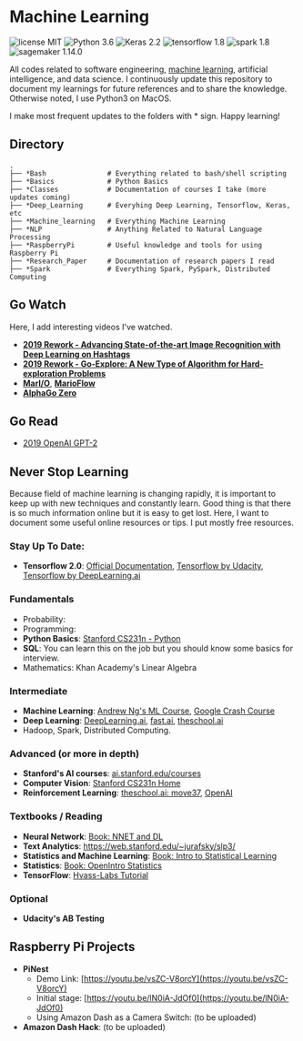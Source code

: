# Machine Learning

![license MIT](https://img.shields.io/github/license/mashape/apistatus.svg)
![Python 3.6](https://img.shields.io/badge/python-3.6~3.7-blue.svg)
![Keras 2.2](https://img.shields.io/badge/keras-2.2-red.svg)
![tensorflow 1.8](https://img.shields.io/badge/tensorflow-1.14~2.0-orange.svg)
![spark 1.8](https://img.shields.io/badge/spark-2.1~2.3-yellow.svg)
![sagemaker 1.14.0](https://img.shields.io/badge/sagemaker-1.45.0.dev0-green.svg)


All codes related to software engineering, [machine learning](https://en.wikipedia.org/wiki/Machine_learning), artificial intelligence, and data science. I continuously update this repository to document my learnings for future references and to share the knowledge. Otherwise noted, I use Python3 on MacOS. 


I make most frequent updates to the folders with * sign. Happy learning! 


## Directory

```
.
├── *Bash               # Everything related to bash/shell scripting
├── *Basics             # Python Basics 
├── *Classes            # Documentation of courses I take (more updates coming)
├── *Deep_Learning      # Everyhing Deep Learning, Tensorflow, Keras, etc 
├── *Machine_learning   # Everything Machine Learning
├── *NLP                # Anything Related to Natural Language Processing 
├── *RaspberryPi        # Useful knowledge and tools for using Raspberry Pi
├── *Research_Paper     # Documentation of research papers I read 
├── *Spark              # Everything Spark, PySpark, Distributed Computing
```


## Go Watch 

Here, I add interesting videos I've watched. 

- [**2019 Rework - Advancing State-of-the-art Image Recognition with Deep Learning on Hashtags**](http://videos.re-work.co/videos/1332-advancing-state-of-the-art-image-recognition-with-deep-learning-on-hashtags)
- [**2019 Rework - Go-Explore: A New Type of Algorithm for Hard-exploration Problems**](http://videos.re-work.co/videos/1369-go-explore-a-new-type-of-algorithm-for-hard-exploration-problems)
- [**MarI/O**](https://www.youtube.com/watch?v=qv6UVOQ0F44&t=1s), [**MarioFlow**](https://www.youtube.com/watch?v=Ipi40cb_RsI)
- [**AlphaGo Zero**](https://www.youtube.com/watch?v=tXlM99xPQC8)

## Go Read 

- [2019 OpenAI GPT-2](https://openai.com/blog/better-language-models/)


## Never Stop Learning 

Because field of machine learning is changing rapidly, it is important to keep up with new techniques and constantly learn. Good thing is that there is so much information online but it is easy to get lost. Here, I want to document some useful online resources or tips. I put mostly free resources. 

### Stay Up To Date: 

- **Tensorflow 2.0**: [Official Documentation](https://www.tensorflow.org/alpha), [Tensorflow by Udacity](https://www.udacity.com/course/intro-to-tensorflow-for-deep-learning--ud187?bsft_eid=38c5e74b-2e0e-0d60-26f8-dc6003c91c16&utm_campaign=acq_600_2019-03-06_ud187_launch_na&utm_source=blueshift&utm_medium=email&bsft_clkid=b862e378-12a2-456b-b58c-1729d49705ea&bsft_uid=8d740234-2f19-435f-80c4-9a3739b90bd3&bsft_mid=1fa5e461-21fd-417b-b921-5f7888392741), [Tensorflow by DeepLearning.ai](https://www.coursera.org/learn/introduction-tensorflow#utm_source=email&utm_medium=dl.aiGeneralListCTA&utm_campaign=TFSC1Announcement)


### Fundamentals

- Probability: 
- Programming: 
- **Python Basics**: [Stanford CS231n - Python](http://cs231n.github.io/python-numpy-tutorial/)
- **SQL**: You can learn this on the job but you should know some basics for interview. 
- Mathematics: Khan Academy's Linear Algebra 

### Intermediate

- **Machine Learning**: [Andrew Ng's ML Course](https://www.coursera.org/learn/machine-learning), [Google Crash Course](https://developers.google.com/machine-learning/crash-course/ml-intro) 
- **Deep Learning**: [DeepLearning.ai](https://deeplearning.ai), [fast.ai](https://fast.ai), [theschool.ai](https://theschool.ai)
- Hadoop, Spark, Distributed Computing. 

### Advanced (or more in depth)

- **Stanford's AI courses**: [ai.stanford.edu/courses](http://ai.stanford.edu/courses/)
- **Computer Vision**: [Stanford CS231n Home](http://cs231n.stanford.edu)
- **Reinforcement Learning**: [theschool.ai: move37](https://www.theschool.ai/courses/move-37-course/), [OpenAI](https://gym.openai.com)

### Textbooks / Reading 

- **Neural Network**: [Book: NNET and DL](http://neuralnetworksanddeeplearning.com)
- **Text Analytics**: https://web.stanford.edu/~jurafsky/slp3/
- **Statistics and Machine Learning**: [Book: Intro to Statistical Learning](http://www-bcf.usc.edu/~gareth/ISL/)
- **Statistics**: [Book: OpenIntro Statistics](https://www.openintro.org/stat/textbook.php?stat_book=os)
- **TensorFlow**: [Hvass-Labs Tutorial](https://github.com/Hvass-Labs/TensorFlow-Tutorials)

### Optional

- **Udacity's AB Testing** 

## Raspberry Pi Projects 
- **PiNest**
  - Demo Link: [https://youtu.be/vsZC-V8orcY](https://youtu.be/vsZC-V8orcY)
  - Initial stage: [https://youtu.be/lN0iA-JdOf0](https://youtu.be/lN0iA-JdOf0)
  - Using Amazon Dash as a Camera Switch: (to be uploaded)
- **Amazon Dash Hack**: (to be uploaded)
